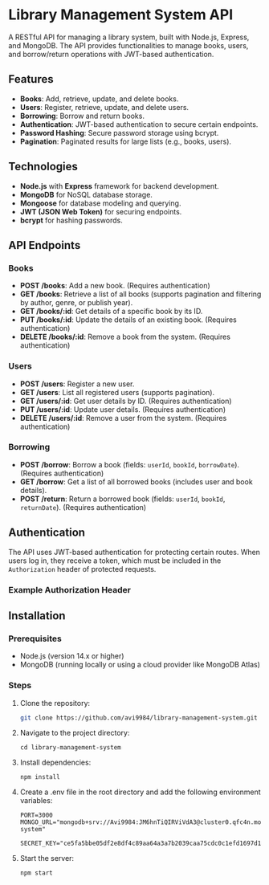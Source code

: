 # Library Management System API

A RESTful API for managing a library system, built with Node.js, Express, and MongoDB. The API provides functionalities to manage books, users, and borrow/return operations with JWT-based authentication.

## Features

- **Books**: Add, retrieve, update, and delete books.
- **Users**: Register, retrieve, update, and delete users.
- **Borrowing**: Borrow and return books.
- **Authentication**: JWT-based authentication to secure certain endpoints.
- **Password Hashing**: Secure password storage using bcrypt.
- **Pagination**: Paginated results for large lists (e.g., books, users).

## Technologies

- **Node.js** with **Express** framework for backend development.
- **MongoDB** for NoSQL database storage.
- **Mongoose** for database modeling and querying.
- **JWT (JSON Web Token)** for securing endpoints.
- **bcrypt** for hashing passwords.

## API Endpoints

### Books

- **POST /books**: Add a new book. (Requires authentication)
- **GET /books**: Retrieve a list of all books (supports pagination and filtering by author, genre, or publish year).
- **GET /books/:id**: Get details of a specific book by its ID.
- **PUT /books/:id**: Update the details of an existing book. (Requires authentication)
- **DELETE /books/:id**: Remove a book from the system. (Requires authentication)

### Users

- **POST /users**: Register a new user.
- **GET /users**: List all registered users (supports pagination).
- **GET /users/:id**: Get user details by ID. (Requires authentication)
- **PUT /users/:id**: Update user details. (Requires authentication)
- **DELETE /users/:id**: Remove a user from the system. (Requires authentication)

### Borrowing

- **POST /borrow**: Borrow a book (fields: `userId`, `bookId`, `borrowDate`). (Requires authentication)
- **GET /borrow**: Get a list of all borrowed books (includes user and book details).
- **POST /return**: Return a borrowed book (fields: `userId`, `bookId`, `returnDate`). (Requires authentication)

## Authentication

The API uses JWT-based authentication for protecting certain routes. When users log in, they receive a token, which must be included in the `Authorization` header of protected requests.

### Example Authorization Header


## Installation

### Prerequisites

- Node.js (version 14.x or higher)
- MongoDB (running locally or using a cloud provider like MongoDB Atlas)

### Steps

1. Clone the repository:

   ```bash
   git clone https://github.com/avi9984/library-management-system.git
2. Navigate to the project directory:
    ```
    cd library-management-system

3. Install dependencies:
    ```
    npm install
4. Create a .env file in the root directory and add the following environment variables:
    ```
    PORT=3000
    MONGO_URL="mongodb+srv://Avi9984:JM6hnTiQIRViVdA3@cluster0.qfc4n.mongodb.net/lms-system"

    SECRET_KEY="ce5fa5bbe05df2e8df4c89aa64a3a7b2039caa75cdc0c1efd1697d1844db8f7be6d1c184f45602dd4e4993e7d9a6794548ef4f27e4f2251d6387df53a7de3c01bd3b93a21c6d"
5. Start the server:
    ```
    npm start
    
